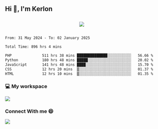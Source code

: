 ## Hi 👋, I'm Kerlon

<p align="center" style="margin: 30px;">
 
 <img src="https://skillicons.dev/icons?i=html,css,bootstrap,js,nodejs,jquery,python,flask,php,mysql,lua,sqlite,firebase">


</p>
<!--START_SECTION:waka-->

```txt
From: 31 May 2024 - To: 02 January 2025

Total Time: 896 hrs 4 mins

PHP              511 hrs 38 mins ██████████████░░░░░░░░░░░   56.66 %
Python           180 hrs 48 mins █████░░░░░░░░░░░░░░░░░░░░   20.02 %
JavaScript       141 hrs 48 mins ████░░░░░░░░░░░░░░░░░░░░░   15.70 %
CSS              12 hrs 20 mins  ▒░░░░░░░░░░░░░░░░░░░░░░░░   01.37 %
HTML             12 hrs 10 mins  ▒░░░░░░░░░░░░░░░░░░░░░░░░   01.35 %
```

<!--END_SECTION:waka-->


<p align="center">
 <h3>💻 My workspace</h3>
    <img src="https://skillicons.dev/icons?i=mint" />
</p>

<p align="center">
 <h3>Connect With me 😄</h3> 
    <a href="https://www.linkedin.com/in/kerlon-fernandes"><img src="https://skillicons.dev/icons?i=linkedin" />
  </a>
</p>



